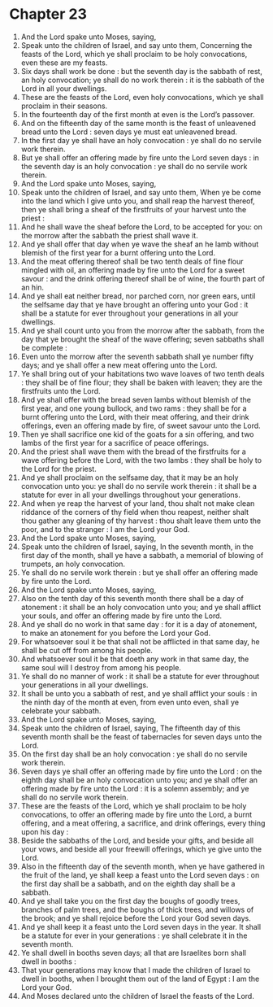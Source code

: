 # Chapter 23

1. And the Lord spake unto Moses, saying,
2. Speak unto the children of Israel, and say unto them, Concerning the feasts of the Lord, which ye shall proclaim to be holy convocations, even these are my feasts.
3. Six days shall work be done : but the seventh day is the sabbath of rest, an holy convocation; ye shall do no work therein : it is the sabbath of the Lord in all your dwellings.
4. These are the feasts of the Lord, even holy convocations, which ye shall proclaim in their seasons.
5. In the fourteenth day of the first month at even is the Lord’s passover.
6. And on the fifteenth day of the same month is the feast of unleavened bread unto the Lord : seven days ye must eat unleavened bread.
7. In the first day ye shall have an holy convocation : ye shall do no servile work therein.
8. But ye shall offer an offering made by fire unto the Lord seven days : in the seventh day is an holy convocation : ye shall do no servile work therein.
9. And the Lord spake unto Moses, saying,
10. Speak unto the children of Israel, and say unto them, When ye be come into the land which I give unto you, and shall reap the harvest thereof, then ye shall bring a sheaf of the firstfruits of your harvest unto the priest :
11. And he shall wave the sheaf before the Lord, to be accepted for you: on the morrow after the sabbath the priest shall wave it.
12. And ye shall offer that day when ye wave the sheaf an he lamb without blemish of the first year for a burnt offering unto the Lord.
13. And the meat offering thereof shall be two tenth deals of fine flour mingled with oil, an offering made by fire unto the Lord for a sweet savour : and the drink offering thereof shall be of wine, the fourth part of an hin.
14. And ye shall eat neither bread, nor parched corn, nor green ears, until the selfsame day that ye have brought an offering unto your God : it shall be a statute for ever throughout your generations in all your dwellings.
15. And ye shall count unto you from the morrow after the sabbath, from the day that ye brought the sheaf of the wave offering; seven sabbaths shall be complete :
16. Even unto the morrow after the seventh sabbath shall ye number fifty days; and ye shall offer a new meat offering unto the Lord.
17. Ye shall bring out of your habitations two wave loaves of two tenth deals : they shall be of fine flour; they shall be baken with leaven; they are the firstfruits unto the Lord.
18. And ye shall offer with the bread seven lambs without blemish of the first year, and one young bullock, and two rams : they shall be for a burnt offering unto the Lord, with their meat offering, and their drink offerings, even an offering made by fire, of sweet savour unto the Lord.
19. Then ye shall sacrifice one kid of the goats for a sin offering, and two lambs of the first year for a sacrifice of peace offerings.
20. And the priest shall wave them with the bread of the firstfruits for a wave offering before the Lord, with the two lambs : they shall be holy to the Lord for the priest.
21. And ye shall proclaim on the selfsame day, that it may be an holy convocation unto you: ye shall do no servile work therein : it shall be a statute for ever in all your dwellings throughout your generations.
22. And when ye reap the harvest of your land, thou shalt not make clean riddance of the corners of thy field when thou reapest, neither shalt thou gather any gleaning of thy harvest : thou shalt leave them unto the poor, and to the stranger : I am the Lord your God.
23. And the Lord spake unto Moses, saying,
24. Speak unto the children of Israel, saying, In the seventh month, in the first day of the month, shall ye have a sabbath, a memorial of blowing of trumpets, an holy convocation.
25. Ye shall do no servile work therein : but ye shall offer an offering made by fire unto the Lord.
26. And the Lord spake unto Moses, saying,
27. Also on the tenth day of this seventh month there shall be a day of atonement : it shall be an holy convocation unto you; and ye shall afflict your souls, and offer an offering made by fire unto the Lord.
28. And ye shall do no work in that same day : for it is a day of atonement, to make an atonement for you before the Lord your God.
29. For whatsoever soul it be that shall not be afflicted in that same day, he shall be cut off from among his people.
30. And whatsoever soul it be that doeth any work in that same day, the same soul will I destroy from among his people.
31. Ye shall do no manner of work : it shall be a statute for ever throughout your generations in all your dwellings.
32. It shall be unto you a sabbath of rest, and ye shall afflict your souls : in the ninth day of the month at even, from even unto even, shall ye celebrate your sabbath.
33. And the Lord spake unto Moses, saying,
34. Speak unto the children of Israel, saying, The fifteenth day of this seventh month shall be the feast of tabernacles for seven days unto the Lord.
35. On the first day shall be an holy convocation : ye shall do no servile work therein.
36. Seven days ye shall offer an offering made by fire unto the Lord : on the eighth day shall be an holy convocation unto you; and ye shall offer an offering made by fire unto the Lord : it is a solemn assembly; and ye shall do no servile work therein.
37. These are the feasts of the Lord, which ye shall proclaim to be holy convocations, to offer an offering made by fire unto the Lord, a burnt offering, and a meat offering, a sacrifice, and drink offerings, every thing upon his day :
38. Beside the sabbaths of the Lord, and beside your gifts, and beside all your vows, and beside all your freewill offerings, which ye give unto the Lord.
39. Also in the fifteenth day of the seventh month, when ye have gathered in the fruit of the land, ye shall keep a feast unto the Lord seven days : on the first day shall be a sabbath, and on the eighth day shall be a sabbath.
40. And ye shall take you on the first day the boughs of goodly trees, branches of palm trees, and the boughs of thick trees, and willows of the brook; and ye shall rejoice before the Lord your God seven days.
41. And ye shall keep it a feast unto the Lord seven days in the year. It shall be a statute for ever in your generations : ye shall celebrate it in the seventh month.
42. Ye shall dwell in booths seven days; all that are Israelites born shall dwell in booths :
43. That your generations may know that I made the children of Israel to dwell in booths, when I brought them out of the land of Egypt : I am the Lord your God.
44. And Moses declared unto the children of Israel the feasts of the Lord.

